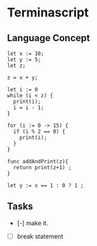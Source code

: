 # Terminascript

## Language Concept
```
let x := 10;
let y := 5;
let z;

z = x + y;

let i := 0
while (i < z) {
  print(i);
  i = i - 1;
}

for (i := 0 -> 15) {
  if (i % 2 == 0) {
    print(i);
  }
}

func addAndPrint(z){
  return print(z+1) ;
}

let y := x == 1 : 0 ? 1 ;
```
## Tasks
- [-] make it.
- [ ] break statement